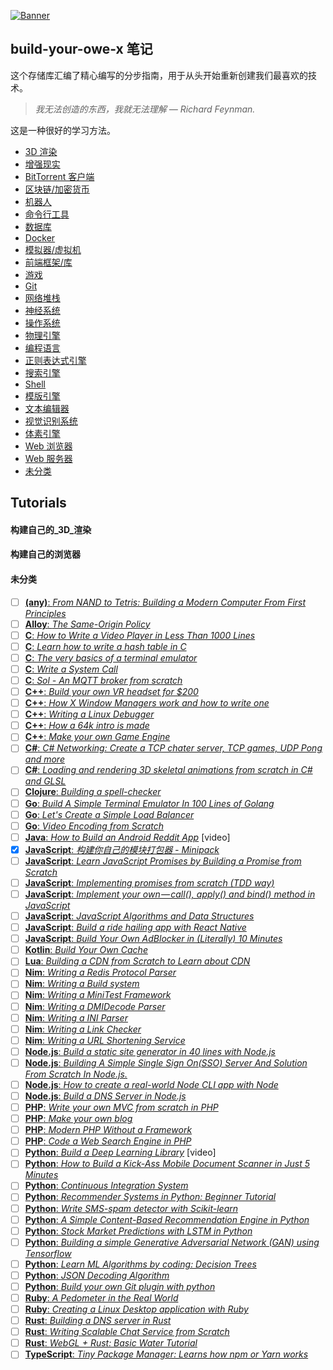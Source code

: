 [![Banner](https://codecrafters.io/images/byox-banner.gif)](https://codecrafters.io/github-banner)

## build-your-owe-x 笔记

这个存储库汇编了精心编写的分步指南，用于从头开始重新创建我们最喜欢的技术。

> *我无法创造的东西，我就无法理解 — Richard Feynman.*

这是一种很好的学习方法。

* [3D 渲染](#构建自己的_3D_渲染)
* [增强现实](#build-your-own-augmented-reality)
* [BitTorrent 客户端](#build-your-own-bittorrent-client)
* [区块链/加密货币](#build-your-own-blockchain--cryptocurrency)
* [机器人](#build-your-own-bot)
* [命令行工具](#build-your-own-command-line-tool)
* [数据库](#build-your-own-database)
* [Docker](#build-your-own-docker)
* [模拟器/虚拟机](#build-your-own-emulator--virtual-machine)
* [前端框架/库](#build-your-own-front-end-framework--library)
* [游戏](#build-your-own-game)
* [Git](#build-your-own-git)
* [网络堆栈](#build-your-own-network-stack)
* [神经系统](#build-your-own-neural-network)
* [操作系统](#build-your-own-operating-system)
* [物理引擎](#build-your-own-physics-engine)
* [编程语言](#build-your-own-programming-language)
* [正则表达式引擎](#build-your-own-regex-engine)
* [搜索引擎](#build-your-own-search-engine)
* [Shell](#build-your-own-shell)
* [模版引擎](#build-your-own-template-engine)
* [文本编辑器](#build-your-own-text-editor)
* [视觉识别系统](#build-your-own-visual-recognition-system)
* [体素引擎](#build-your-own-voxel-engine)
* [Web 浏览器](#构建自己的浏览器)
* [Web 服务器](#build-your-own-web-server)
* [未分类](#未分类)


## Tutorials

#### 构建自己的_3D_渲染

#### 构建自己的浏览器

#### 未分类

* [ ] [**(any)**: _From NAND to Tetris: Building a Modern Computer From First Principles_](http://nand2tetris.org/)
* [ ] [**Alloy**: _The Same-Origin Policy_](http://aosabook.org/en/500L/the-same-origin-policy.html)
* [ ] [**C**: _How to Write a Video Player in Less Than 1000 Lines_](http://dranger.com/ffmpeg/ffmpeg.html)
* [ ] [**C**: _Learn how to write a hash table in C_](https://github.com/jamesroutley/write-a-hash-table)
* [ ] [**C**: _The very basics of a terminal emulator_](https://www.uninformativ.de/blog/postings/2018-02-24/0/POSTING-en.html)
* [ ] [**C**: _Write a System Call_](https://brennan.io/2016/11/14/kernel-dev-ep3/)
* [ ] [**C**: _Sol - An MQTT broker from scratch_](https://codepr.github.io/posts/sol-mqtt-broker)
* [ ] [**C++**: _Build your own VR headset for $200_](https://github.com/relativty/Relativ)
* [ ] [**C++**: _How X Window Managers work and how to write one_](https://seasonofcode.com/posts/how-x-window-managers-work-and-how-to-write-one-part-i.html)
* [ ] [**C++**: _Writing a Linux Debugger_](https://blog.tartanllama.xyz/writing-a-linux-debugger-setup/)
* [ ] [**C++**: _How a 64k intro is made_](http://www.lofibucket.com/articles/64k_intro.html)
* [ ] [**C++**: _Make your own Game Engine_](https://www.youtube.com/playlist?list=PLlrATfBNZ98dC-V-N3m0Go4deliWHPFwT)
* [ ] [**C#**: _C# Networking: Create a TCP chater server, TCP games, UDP Pong and more_](https://16bpp.net/tutorials/csharp-networking)
* [ ] [**C#**: _Loading and rendering 3D skeletal animations from scratch in C# and GLSL_](https://www.seanjoflynn.com/research/skeletal-animation.html)
* [ ] [**Clojure**: _Building a spell-checker_](https://bernhardwenzel.com/articles/clojure-spellchecker/)
* [ ] [**Go**: _Build A Simple Terminal Emulator In 100 Lines of Golang_](https://ishuah.com/2021/03/10/build-a-terminal-emulator-in-100-lines-of-go/)
* [ ] [**Go**: _Let's Create a Simple Load Balancer_](https://kasvith.me/posts/lets-create-a-simple-lb-go/)
* [ ] [**Go**: _Video Encoding from Scratch_](https://github.com/kevmo314/codec-from-scratch)
* [ ] [**Java**: _How to Build an Android Reddit App_](https://www.youtube.com/playlist?list=PLgCYzUzKIBE9HUJU-upNvl3TRVAo9W47y) [video]
* [x] [**JavaScript**: _构建你自己的模块打包器 - Minipack_](https://wsafight.github.io/build-your-own-x/uncategorized/minipack)
* [ ] [**JavaScript**: _Learn JavaScript Promises by Building a Promise from Scratch_](https://levelup.gitconnected.com/understand-javascript-promises-by-building-a-promise-from-scratch-84c0fd855720)
* [ ] [**JavaScript**: _Implementing promises from scratch (TDD way)_](https://www.mauriciopoppe.com/notes/computer-science/computation/promises/)
* [ ] [**JavaScript**: _Implement your own — call(), apply() and bind() method in JavaScript_](https://blog.usejournal.com/implement-your-own-call-apply-and-bind-method-in-javascript-42cc85dba1b)
* [ ] [**JavaScript**: _JavaScript Algorithms and Data Structures_](https://github.com/trekhleb/javascript-algorithms)
* [ ] [**JavaScript**: _Build a ride hailing app with React Native_](https://pusher.com/tutorials/ride-hailing-react-native)
* [ ] [**JavaScript**: _Build Your Own AdBlocker in (Literally) 10 Minutes_](https://levelup.gitconnected.com/building-your-own-adblocker-in-literally-10-minutes-1eec093b04cd)
* [ ] [**Kotlin**: _Build Your Own Cache_](https://github.com/kezhenxu94/cache-lite)
* [ ] [**Lua**: _Building a CDN from Scratch to Learn about CDN_](https://github.com/leandromoreira/cdn-up-and-running)
* [ ] [**Nim**: _Writing a Redis Protocol Parser_](https://xmonader.github.io/nimdays/day12_resp.html)
* [ ] [**Nim**: _Writing a Build system_](https://xmonader.github.io/nimdays/day11_buildsystem.html)
* [ ] [**Nim**: _Writing a MiniTest Framework_](https://xmonader.github.io/nimdays/day08_minitest.html)
* [ ] [**Nim**: _Writing a DMIDecode Parser_](https://xmonader.github.io/nimdays/day01_dmidecode.html)
* [ ] [**Nim**: _Writing a INI Parser_](https://xmonader.github.io/nimdays/day05_iniparser.html)
* [ ] [**Nim**: _Writing a Link Checker_](https://xmonader.github.io/nimdays/day04_asynclinkschecker.html)
* [ ] [**Nim**: _Writing a URL Shortening Service_](https://xmonader.github.io/nimdays/day07_shorturl.html)
* [ ] [**Node.js**: _Build a static site generator in 40 lines with Node.js_](https://www.webdevdrops.com/en/build-static-site-generator-nodejs-8969ebe34b22/)
* [ ] [**Node.js**: _Building A Simple Single Sign On(SSO) Server And Solution From Scratch In Node.js._](https://codeburst.io/building-a-simple-single-sign-on-sso-server-and-solution-from-scratch-in-node-js-ea6ee5fdf340)
* [ ] [**Node.js**: _How to create a real-world Node CLI app with Node_](https://medium.freecodecamp.org/how-to-create-a-real-world-node-cli-app-with-node-391b727bbed3)
* [ ] [**Node.js**: _Build a DNS Server in Node.js_](https://engineerhead.github.io/dns-server/)
* [ ] [**PHP**: _Write your own MVC from scratch in PHP_ ](https://chaitya62.github.io/2018/04/29/Writing-your-own-MVC-from-Scratch-in-PHP.html)
* [ ] [**PHP**: _Make your own blog_](https://ilovephp.jondh.me.uk/en/tutorial/make-your-own-blog)
* [ ] [**PHP**: _Modern PHP Without a Framework_](https://kevinsmith.io/modern-php-without-a-framework)
* [ ] [**PHP**: _Code a Web Search Engine in PHP_](https://boyter.org/2013/01/code-for-a-search-engine-in-php-part-1/)
* [ ] [**Python**: _Build a Deep Learning Library_](https://www.youtube.com/watch?v=o64FV-ez6Gw) [video]
* [ ] [**Python**: _How to Build a Kick-Ass Mobile Document Scanner in Just 5 Minutes_](https://www.pyimagesearch.com/2014/09/01/build-kick-ass-mobile-document-scanner-just-5-minutes/)
* [ ] [**Python**: _Continuous Integration System_](http://aosabook.org/en/500L/a-continuous-integration-system.html)
* [ ] [**Python**: _Recommender Systems in Python: Beginner Tutorial_](https://www.datacamp.com/community/tutorials/recommender-systems-python)
* [ ] [**Python**: _Write SMS-spam detector with Scikit-learn_](https://medium.com/@kopilov.vlad/detect-sms-spam-in-kaggle-with-scikit-learn-5f6afa7a3ca2)
* [ ] [**Python**: _A Simple Content-Based Recommendation Engine in Python_](http://blog.untrod.com/2016/06/simple-similar-products-recommendation-engine-in-python.html)
* [ ] [**Python**: _Stock Market Predictions with LSTM in Python_](https://www.datacamp.com/community/tutorials/lstm-python-stock-market)
* [ ] [**Python**: _Building a simple Generative Adversarial Network (GAN) using Tensorflow_](https://blog.paperspace.com/implementing-gans-in-tensorflow/)
* [ ] [**Python**: _Learn ML Algorithms by coding: Decision Trees_](https://lethalbrains.com/learn-ml-algorithms-by-coding-decision-trees-439ac503c9a4)
* [ ] [**Python**: _JSON Decoding Algorithm_](https://github.com/cheery/json-algorithm)
* [ ] [**Python**: _Build your own Git plugin with python_](https://joshburns-xyz.vercel.app/posts/build-your-own-git-plugin)
* [ ] [**Ruby**: _A Pedometer in the Real World_](http://aosabook.org/en/500L/a-pedometer-in-the-real-world.html)
* [ ] [**Ruby**: _Creating a Linux Desktop application with Ruby_](https://iridakos.com/tutorials/2018/01/25/creating-a-gtk-todo-application-with-ruby)
* [ ] [**Rust**: _Building a DNS server in Rust_](https://github.com/EmilHernvall/dnsguide/blob/master/README.md)
* [ ] [**Rust**: _Writing Scalable Chat Service from Scratch_](https://nbaksalyar.github.io/2015/07/10/writing-chat-in-rust.html)
* [ ] [**Rust**: _WebGL + Rust: Basic Water Tutorial_](https://www.chinedufn.com/3d-webgl-basic-water-tutorial/)
* [ ] [**TypeScript**: _Tiny Package Manager: Learns how npm or Yarn works_](https://github.com/g-plane/tiny-package-manager)
